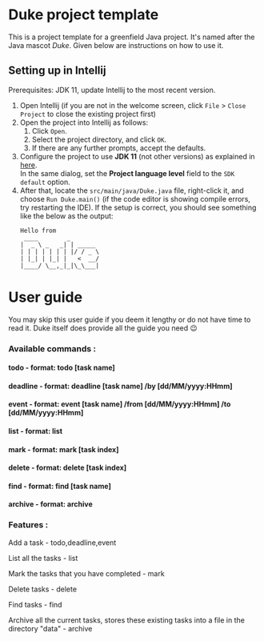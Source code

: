 # Duke project template

This is a project template for a greenfield Java project. It's named after the Java mascot _Duke_. Given below are instructions on how to use it.

## Setting up in Intellij

Prerequisites: JDK 11, update Intellij to the most recent version.

1. Open Intellij (if you are not in the welcome screen, click `File` > `Close Project` to close the existing project first)
1. Open the project into Intellij as follows:
   1. Click `Open`.
   1. Select the project directory, and click `OK`.
   1. If there are any further prompts, accept the defaults.
1. Configure the project to use **JDK 11** (not other versions) as explained in [here](https://www.jetbrains.com/help/idea/sdk.html#set-up-jdk).<br>
   In the same dialog, set the **Project language level** field to the `SDK default` option.
3. After that, locate the `src/main/java/Duke.java` file, right-click it, and choose `Run Duke.main()` (if the code editor is showing compile errors, try restarting the IDE). If the setup is correct, you should see something like the below as the output:
   ```
   Hello from
    ____        _        
   |  _ \ _   _| | _____ 
   | | | | | | | |/ / _ \
   | |_| | |_| |   <  __/
   |____/ \__,_|_|\_\___|
   ```
# User guide

You may skip this user guide if you deem it lengthy or do not have time to read it.
Duke itself does provide all the guide you need :wink:
### Available commands :

#### **todo** -  format: todo [task name]
#### **deadline** - format: deadline [task name] /by [dd/MM/yyyy:HHmm]
#### **event** - format: event [task name] /from [dd/MM/yyyy:HHmm] /to [dd/MM/yyyy:HHmm]
#### **list** - format: list
#### **mark** - format: mark [task index]
#### **delete** - format: delete [task index]
#### **find** - format: find [task name]
#### **archive** - format: archive

### Features :
Add a task - todo,deadline,event

List all the tasks - list

Mark the tasks that you have completed - mark

Delete tasks - delete

Find tasks - find

Archive all the current tasks, stores these existing tasks into a file in the directory "data" - archive




